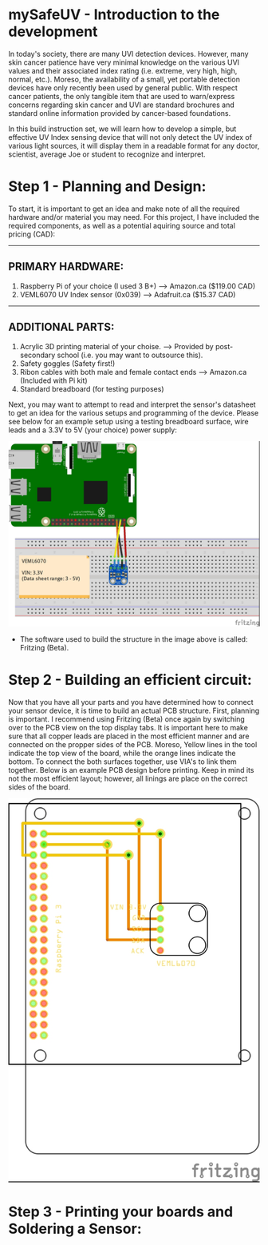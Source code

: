 # mySafeUV - Introduction to the development
In today's society, there are many UVI detection devices. However, many skin cancer patience have very minimal knowledge on the various UVI values and their associated index rating (i.e. extreme, very high, high, normal, etc.). Moreso, the availability of a small, yet portable detection devices have only recently been used by general public. With respect cancer patients, the only tangible item that are used to warn/express concerns regarding skin cancer and UVI are standard brochures and standard online information provided by cancer-based foundations.

In this build instruction set, we will learn how to develop a simple, but effective UV Index sensing device that will not only detect the UV index of various light sources, it will display them in a readable format for any doctor, scientist, average Joe or student to recognize and interpret.


# Step 1 - Planning and Design:

To start, it is important to get an idea and make note of all the required hardware and/or material you may need. For this project, I have included the required components, as well as a potential aquiring source and total pricing (CAD):

-----------------------------------------------------------------------------------
 PRIMARY HARDWARE:
-----------------------------------------------------------------------------------
  1) Raspberry Pi of your choice (I used 3 B+)
        --> Amazon.ca ($119.00 CAD)
  2) VEML6070 UV Index sensor (0x039) 
        --> Adafruit.ca ($15.37 CAD)
-----------------------------------------------------------------------------------
 ADDITIONAL PARTS:
-----------------------------------------------------------------------------------
  1) Acrylic 3D printing material of your choise.
        --> Provided by post-secondary school (i.e. you may want to outsource this).
  2) Safety goggles (Safety first!)
  3) Ribon cables with both male and female contact ends
        --> Amazon.ca (Included with Pi kit)
  4) Standard breadboard (for testing purposes)
  
  Next, you may want to attempt to read and interpret the sensor's datasheet to get an idea for the various setups and programming of the device. Please see below for an example setup using a testing breadboard surface, wire leads and a 3.3V to 5V (your choice) power supply:
  
![VEML6070 UV Index Breadboarding Prints](https://github.com/pctn0007/mySafeUV/blob/master/Documentation/mySafeUV_Breadboard_bb.jpg)

* The software used to build the structure in the image above is called: Fritzing (Beta).

# Step 2 - Building an efficient circuit:

Now that you have all your parts and you have determined how to connect your sensor device, it is time to build an actual PCB structure. First, planning is important. I recommend using Fritzing (Beta) once again by switching over to the PCB view on the top display tabs. It is important here to make sure that all copper leads are placed in the most efficient manner and are connected on the propper sides of the PCB. Moreso, Yellow lines in the tool indicate the top view of the board, while the orange lines indicate the bottom. To connect the both surfaces together, use VIA's to link them together. Below is an example PCB design before printing. Keep in mind its not the most efficient layout; however, all linings are place on the correct sides of the board.

![PCB Diagram - Fritzing](https://github.com/pctn0007/mySafeUV/blob/master/Documentation/mySafeUV_Breadboard_pcb.jpg)

# Step 3 - Printing your boards and Soldering a Sensor:




